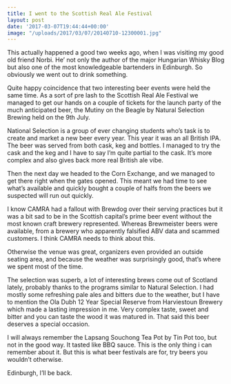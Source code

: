 ```yaml
---
title: I went to the Scottish Real Ale Festival
layout: post
date: '2017-03-07T19:44:44+00:00'
image: "/uploads/2017/03/07/20140710-12300001.jpg"
---
```

This actually happened a good two weeks ago, when I was visiting my good old friend Norbi. He’ not only the author of the major Hungarian Whisky Blog but also one of the most knowledgeable bartenders in Edinburgh. So obviously we went out to drink something.

Quite happy coincidence that two interesting beer events were held the same time. As a sort of pre lash to the Scottish Real Ale Festival we managed to get our hands on a couple of tickets for the launch party of the much anticipated beer, the Mutiny on the Beagle by Natural Selection Brewing held on the 9th July.

National Selection is a group of ever changing students who’s task is to create and market a new beer every year. This year it was an all British IPA. The beer was served from both cask, keg and bottles. I managed to try the cask and the keg and I have to say I’m quite partial to the cask. It’s more complex and also gives back more real British ale vibe.

Then the next day we headed to the Corn Exchange, and we managed to get there right when the gates opened. This meant we had time to see what’s available and quickly bought a couple of halfs from the beers we suspected will run out quickly.

I know CAMRA had a fallout with Brewdog over their serving practices but it was a bit sad to be in the Scottish capital’s prime beer event without the most known craft brewery represented. Whereas Brewmeister beers were available, from a brewery who apparently falsified ABV data and scammed customers. I think CAMRA needs to think about this.  

Otherwise the venue was great, organizers even provided an outside seating area, and because the weather was surprisingly good, that’s where we spent most of the time.

The selection was superb, a lot of interesting brews come out of Scotland lately, probably thanks to the programs similar to Natural Selection. I had mostly some refreshing pale ales and bitters due to the weather, but I have to mention the Ola Dubh 12 Year Special Reserve from Harviestoun Brewery which made a lasting impression in me. Very complex taste, sweet and bitter and you can taste the wood it was matured in. That said this beer deserves a special occasion.

I will always remember the Lapsang Souchong Tea Pot by Tin Pot too, but not in the good way. It tasted like BBQ sauce. This is the only thing i can remember about it. But this is what beer festivals are for, try beers you wouldn’t otherwise.

Edinburgh, I’ll be back.